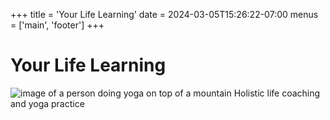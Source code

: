 +++
title = 'Your Life Learning'
date = 2024-03-05T15:26:22-07:00
menus = ['main', 'footer']
+++
# Your Life Learning 
![image of a person doing yoga on top of a mountain](https://images.unsplash.com/photo-1524863479829-916d8e77f114?q=80&w=2670&auto=format&fit=crop&ixlib=rb-4.0.3&ixid=M3wxMjA3fDB8MHxwaG90by1wYWdlfHx8fGVufDB8fHx8fA%3D%3D)
Holistic life coaching and yoga practice
